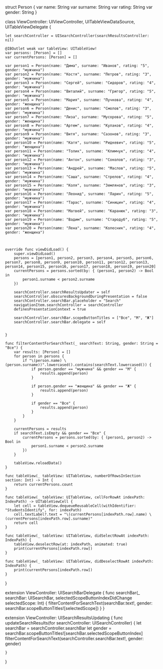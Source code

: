 struct Person {
    var name: String
    var surname: String
    var rating: String
    var gender: String
}

class ViewController: UIViewController, UITableViewDataSource, UITableViewDelegate {
    
    let searchController = UISearchController(searchResultsController: nil)
    
    @IBOutlet weak var tableView: UITableView!
    var persons: [Person] = []
    var currentPersons: [Person] = []
    
    var person1 = Person(name: "Дима", surname: "Иванов", rating: "5", gender: "мужчина")
    var person2 = Person(name: "Костя", surname: "Петров", rating: "3", gender: "мужчина")
    var person3 = Person(name: "Сергей", surname: "Сидоров", rating: "4", gender: "мужчина")
    var person4 = Person(name: "Виталий", surname: "Григор", rating: "5", gender: "мужчина")
    var person5 = Person(name: "Мария", surname: "Пучкова", rating: "4", gender: "женщина")
    var person6 = Person(name: "Денис", surname: "Смолов", rating: "3", gender: "мужчина")
    var person7 = Person(name: "Лиза", surname: "Мусорова", rating: "5", gender: "женщина")
    var person8 = Person(name: "Артем", surname: "Кулаков", rating: "4", gender: "мужчина")
    var person9 = Person(name: "Витя", surname: "Сазонов", rating: "3", gender: "мужчина")
    var person10 = Person(name: "Катя", surname: "Ридкевич", rating: "5", gender: "женщина")
    var person11 = Person(name: "Толик", surname: "Климчук", rating: "4", gender: "мужчина")
    var person12 = Person(name: "Антон", surname: "Соколов", rating: "3", gender: "мужчина")
    var person13 = Person(name: "Андрей", surname: "Маслов", rating: "5", gender: "мужчина")
    var person14 = Person(name: "Саша", surname: "Стрелов", rating: "4", gender: "мужчина")
    var person15 = Person(name: "Коля", surname: "Землянов", rating: "3", gender: "мужчина")
    var person16 = Person(name: "Леонид", surname: "Ларин", rating: "5", gender: "мужчина")
    var person17 = Person(name: "Тарас", surname: "Синицин", rating: "4", gender: "мужчина")
    var person18 = Person(name: "Матвей", surname: "Каранюк", rating: "3", gender: "мужчина")
    var person19 = Person(name: "Вадим", surname: "Стародуб", rating: "5", gender: "мужчина")
    var person20 = Person(name: "Лена", surname: "Колесник", rating: "4", gender: "женщина")

    

    override func viewDidLoad() {
        super.viewDidLoad()
        persons = [person1, person2, person3, person4, person5, person6, person7, person8, person9, person10, person11, person12, person13, person14, person15, person16, person17, person18, person19, person20]
        currentPersons = persons.sorted(by: { (person1, person2) -> Bool in
            person1.surname < person2.surname
        })
        
        searchController.searchResultsUpdater = self
        searchController.obscuresBackgroundDuringPresentation = false
        searchController.searchBar.placeholder = "Search"
        navigationItem.searchController = searchController
        definesPresentationContext = true
        
        searchController.searchBar.scopeButtonTitles = ["Все", "М", "Ж"]
        searchController.searchBar.delegate = self
        
        
    }
    
    func filterContentForSearchText(_ searchText: String, gender: String = "Все") {
        var results: [Person] = []
        for person in persons {
            if "\(person.name) \(person.surname))".lowercased().contains(searchText.lowercased()) {
                if person.gender == "мужчина" && gender == "М" {
                    results.append(person)
                }
                
                if person.gender == "женщина" && gender == "Ж" {
                    results.append(person)
                }
                
                if gender == "Все" {
                    results.append(person)
                }
            }
        }
        
        currentPersons = results
        if searchText.isEmpty && gender == "Все" {
            currentPersons = persons.sorted(by: { (person1, person2) -> Bool in
                person1.surname < person2.surname
            })
        }
       
        tableView.reloadData()
    }
    
    func tableView(_ tableView: UITableView, numberOfRowsInSection section: Int) -> Int {
        return currentPersons.count
    }
    
    func tableView(_ tableView: UITableView, cellForRowAt indexPath: IndexPath) -> UITableViewCell {
        let cell = tableView.dequeueReusableCell(withIdentifier: "StudentsIdentify", for: indexPath)
        cell.textLabel?.text = "\(currentPersons[indexPath.row].name) \(currentPersons[indexPath.row].surname)"
        return cell
    }
    
    func tableView(_ tableView: UITableView, didSelectRowAt indexPath: IndexPath) {
        tableView.deselectRow(at: indexPath, animated: true)
        print(currentPersons[indexPath.row])
    }
    
    func tableView(_ tableView: UITableView, didDeselectRowAt indexPath: IndexPath) {
        print(currentPersons[indexPath.row])
    }
}

extension ViewController: UISearchBarDelegate {
    func searchBar(_ searchBar: UISearchBar, selectedScopeButtonIndexDidChange selectedScope: Int) {
        filterContentForSearchText(searchBar.text!, gender: searchBar.scopeButtonTitles![selectedScope])
    }
}

extension ViewController: UISearchResultsUpdating {
    func updateSearchResults(for searchController: UISearchController) {
        let searchBar = searchController.searchBar
        let gender = searchBar.scopeButtonTitles![searchBar.selectedScopeButtonIndex]
        filterContentForSearchText(searchController.searchBar.text!, gender: gender)

    }
}
